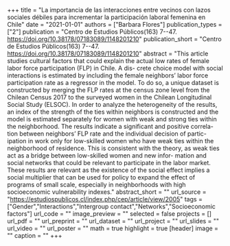+++
title = "La importancia de las interacciones entre vecinos con lazos sociales débiles para incrementar la participación laboral femenina en Chile"
date = "2021-01-01"
authors = ["Barbara Flores"]
publication_types = ["2"]
publication = "Centro de Estudios Públicos(163) 7--47. https://doi.org/10.38178/07183089/1148201210"
publication_short = "Centro de Estudios Públicos(163) 7--47. https://doi.org/10.38178/07183089/1148201210"
abstract = "This article studies cultural factors that could explain the actual low rates of female labor force participation (FLP) in Chile. A dis- crete choice model with social interactions is estimated by including the female neighbors’ labor force participation rate as a regressor in the model. To do so, a unique dataset is constructed by merging the FLP rates at the census zone level from the Chilean Census 2017 to the surveyed women in the Chilean Longitudinal Social Study (ELSOC). In order to analyze the heterogeneity of the results, an index of the strength of the ties within neighbors is constructed and the model is estimated separately for women with weak and strong ties within the neighborhood. The results indicate a significant and positive correla- tion between neighbors’ FLP rate and the individual decision of partic- ipation in work only for low-skilled women who have weak ties within the neighborhood of residence. This is consistent with the theory, as weak ties act as a bridge between low-skilled women and new infor- mation and social networks that could be relevant to participate in the labor market. These results are relevant as the existence of the social effect implies a social multiplier that can be used for policy to expand the effect of programs of small scale, especially in neighborhoods with high socioeconomic vulnerability indexes."
abstract_short = ""
url_source = "https://estudiospublicos.cl/index.php/cep/article/view/2005"
tags = ["Gender","Interactions","Intergroup contact","Networks","Socioeconomic factors"]
url_code = ""
image_preview = ""
selected = false
projects = []
url_pdf = ""
url_preprint = ""
url_dataset = ""
url_project = ""
url_slides = ""
url_video = ""
url_poster = ""
math = true
highlight = true
[header]
image = ""
caption = ""
+++
